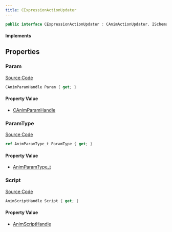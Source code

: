 ```yaml
---
title: CExpressionActionUpdater
---
```


```csharp
public interface CExpressionActionUpdater : CAnimActionUpdater, ISchemaClass<CAnimActionUpdater>, ISchemaClass<CExpressionActionUpdater>, ISchemaField, ISchemaClass, INativeHandle
```

#### Implements

## Properties

### Param

[Source Code](https://github.com/swiftly-solution/swiftlys2/blob/beta/managed/src/SwiftlyS2.Generated/Schemas/Interfaces/CExpressionActionUpdater.cs#L16)

```csharp
CAnimParamHandle Param { get; }
```

#### Property Value

- [CAnimParamHandle](/docs/api/shared/schemadefinitions/canimparamhandle)

### ParamType

[Source Code](https://github.com/swiftly-solution/swiftlys2/blob/beta/managed/src/SwiftlyS2.Generated/Schemas/Interfaces/CExpressionActionUpdater.cs#L18)

```csharp
ref AnimParamType_t ParamType { get; }
```

#### Property Value

- [AnimParamType_t](/docs/api/shared/schemadefinitions/animparamtype_t)

### Script

[Source Code](https://github.com/swiftly-solution/swiftlys2/blob/beta/managed/src/SwiftlyS2.Generated/Schemas/Interfaces/CExpressionActionUpdater.cs#L20)

```csharp
AnimScriptHandle Script { get; }
```

#### Property Value

- [AnimScriptHandle](/docs/api/shared/schemadefinitions/animscripthandle)


